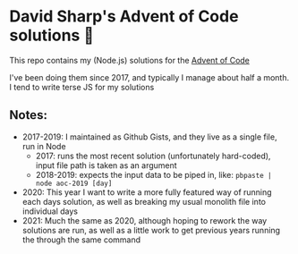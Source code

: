 # David Sharp's Advent of Code solutions 🎄
This repo contains my (Node.js) solutions for the [Advent of Code](https://adventofcode.com)

I've been doing them since 2017, and typically I manage about half a month. I tend to write terse JS for my solutions

## Notes:
* 2017-2019: I maintained as Github Gists, and they live as a single file, run in Node
    * 2017: runs the most recent solution (unfortunately hard-coded), input file path is taken as an argument
    * 2018-2019: expects the input data to be piped in, like: `pbpaste | node aoc-2019 [day]`
* 2020: This year I want to write a more fully featured way of running each days solution, as well as breaking my usual monolith file into individual days
* 2021: Much the same as 2020, although hoping to rework the way solutions are run, as well as a little work to get previous years running the through the same command